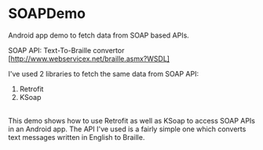 # SOAPDemo
Android app demo to fetch data from SOAP based APIs.

SOAP API: Text-To-Braille convertor [http://www.webservicex.net/braille.asmx?WSDL]

I've used 2 libraries to fetch the same data from SOAP API:
1) Retrofit <br/>
2) KSoap <br/><br/>

This demo shows how to use Retrofit as well as KSoap to access SOAP APIs in an Android app. The API I've used is a fairly simple one which converts text messages written in English to Braille. 
